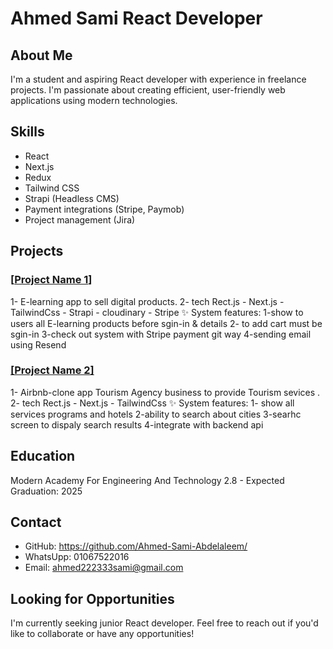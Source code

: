 # Ahmed Sami React Developer

## About Me

I'm a student and aspiring React developer with experience in freelance projects. I'm passionate about creating efficient, user-friendly web applications using modern technologies.

## Skills

- React
- Next.js
- Redux
- Tailwind CSS
- Strapi (Headless CMS)
- Payment integrations (Stripe, Paymob)
- Project management (Jira)

## Projects

### [[Project Name 1](https://github.com/Ahmed-Sami-Abdelaleem/E-commerce-FrontEnd)]

1- E-learning app to sell digital products.
2- tech Rect.js - Next.js - TailwindCss - Strapi - cloudinary - Stripe 
✨ System features:
1-show to users all E-learning products before sgin-in & details
2- to add cart must be sgin-in
3-check out system with Stripe payment git way 
4-sending email using Resend 


### [[Project Name 2]](https://github.com/Ahmed-Sami-Abdelaleem/airbnb-clone)

1- Airbnb-clone app Tourism Agency business to provide Tourism sevices .
2- tech Rect.js - Next.js - TailwindCss 
✨ System features:
1- show all services programs and hotels 
2-ability to search about cities 
3-searhc screen to dispaly search results
4-integrate with backend api

## Education

Modern Academy For Engineering And Technology
2.8 - Expected Graduation: 2025

## Contact

- GitHub: https://github.com/Ahmed-Sami-Abdelaleem/
- WhatsUpp: 01067522016
- Email: ahmed222333sami@gmail.com

## Looking for Opportunities

I'm currently seeking junior React developer. Feel free to reach out if you'd like to collaborate or have any opportunities!
